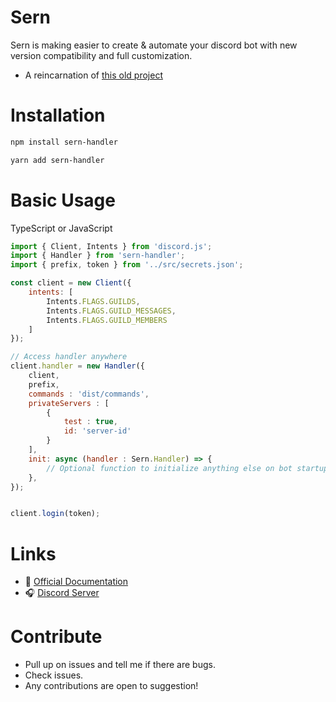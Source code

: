 # Sern

Sern is making easier to create & automate your discord bot with new version compatibility and full customization.

- A reincarnation of [this old project](https://github.com/jacoobes/sern_handler)

# Installation

```sh
npm install sern-handler
```

```sh
yarn add sern-handler
```

# Basic Usage

TypeScript or JavaScript
```js
import { Client, Intents } from 'discord.js';
import { Handler } from 'sern-handler';
import { prefix, token } from '../src/secrets.json';

const client = new Client({
    intents: [
        Intents.FLAGS.GUILDS,
        Intents.FLAGS.GUILD_MESSAGES,
        Intents.FLAGS.GUILD_MEMBERS
    ]
});

// Access handler anywhere
client.handler = new Handler({
    client,   
    prefix,   
    commands : 'dist/commands', 
    privateServers : [           
        {
            test : true,
            id: 'server-id'
        }
    ],
    init: async (handler : Sern.Handler) => {
        // Optional function to initialize anything else on bot startup
    },
});


client.login(token);
```

# Links

- 📑 [Official Documentation](https://sernhandler.js.org)
- 🎧 [Discord Server](https://discord.gg/QWQWQWQ)

# Contribute
- Pull up on issues and tell me if there are bugs.
- Check issues.
- Any contributions are open to suggestion!
